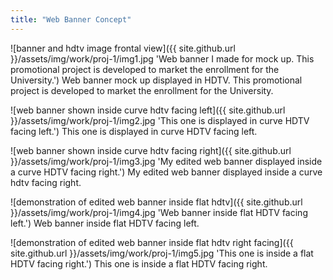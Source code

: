 ```yaml
---
title: "Web Banner Concept"
---
```


![banner and hdtv image frontal view]({{ site.github.url }}/assets/img/work/proj-1/img1.jpg 'Web banner I made for mock up. This promotional project is developed to market the enrollment for the University.')
Web banner mock up displayed in HDTV. This promotional project is developed to market the enrollment for the University.

![web banner shown inside curve hdtv facing left]({{ site.github.url }}/assets/img/work/proj-1/img2.jpg 'This one is displayed in curve HDTV facing left.')
This one is displayed in curve HDTV facing left.

![web banner shown inside curve hdtv facing right]({{ site.github.url }}/assets/img/work/proj-1/img3.jpg 'My edited web banner displayed inside a curve HDTV facing right.')
My edited web banner displayed inside a curve hdtv facing right.

![demonstration of edited web banner inside flat hdtv]({{ site.github.url }}/assets/img/work/proj-1/img4.jpg 'Web banner inside flat HDTV facing left.')
Web banner inside flat HDTV facing left.

![demonstration of edited web banner inside flat hdtv right facing]({{ site.github.url }}/assets/img/work/proj-1/img5.jpg 'This one is inside a flat HDTV facing right.')
This one is inside a flat HDTV facing right.